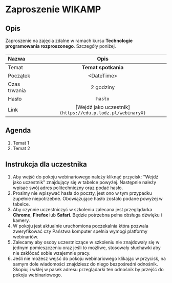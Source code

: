 # Zaproszenie WIKAMP

## Opis

Zaproszenie na zajęcia zdalne w ramach kursu **Technologie programowania rozproszonego**. Szczegóły poniżej.

| Nazwa        |                           Opis                            |
| :----------- | :-------------------------------------------------------: |
| Temat        |                    **Temat spotkania**                    |
| Początek     |                       \<DateTime\>                        |
| Czas trwania |                         2 godziny                         |
| Hasło        |                          `hasło`                          |
| Link         | [Wejdź jako uczestnik]`(https://edu.p.lodz.pl/webinaryX)` |

## Agenda

1. Temat 1
1. Temat 2

## Instrukcja dla uczestnika

1. Aby wejść do pokoju webinariowego należy kliknąć przycisk: "Wejdź jako uczestnik" znajdujący się w tabelce powyżej. Następnie należy wpisać swój adres politechniczny oraz podać hasło.
1. Prosimy nie wpisywać hasła do poczty, jest ono w tym przypadku zupełnie niepotrzebne. Obowiązujące hasło zostało podane powyżej w tabelce.
1. Aby czynnie uczestniczyć w szkoleniu zalecana jest przeglądarka **Chrome**, **Firefox** lub **Safari**. Będzie potrzebna pełna obsługa dźwięku i kamery.
1. W pokoju jest aktualnie uruchomiona poczekalnia która pozwala zweryfikować czy Państwa komputer spełnia wymogi platformy webinariów.
1. Zalecamy aby osoby uczestniczące w szkoleniu nie znajdowały się w jednym pomieszczeniu oraz jeśli to możliwe, stosowały słuchawki aby nie zakłócać sobie wzajemnie pracy.
1. Jeśli nie możesz wejść do pokoju webinariowego klikając w przycisk, na samym dole wiadomości znajdziesz do niego bezpośredni odnośnik. Skopiuj i wklej w pasek adresu przeglądarki ten odnośnik by przejść do pokoju webinariowego.
